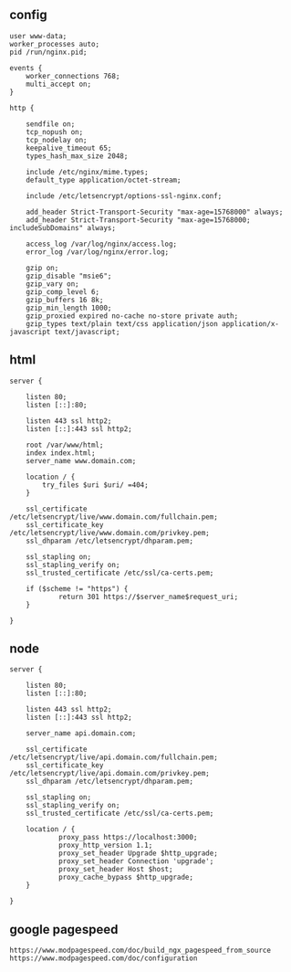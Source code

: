 ## config

    user www-data;
    worker_processes auto;
    pid /run/nginx.pid;

    events {
        worker_connections 768;
        multi_accept on;
    }

    http {

        sendfile on;
        tcp_nopush on;
        tcp_nodelay on;
        keepalive_timeout 65;
        types_hash_max_size 2048;

        include /etc/nginx/mime.types;
        default_type application/octet-stream;

        include /etc/letsencrypt/options-ssl-nginx.conf;

        add_header Strict-Transport-Security "max-age=15768000" always;
        add_header Strict-Transport-Security "max-age=15768000; includeSubDomains" always;

        access_log /var/log/nginx/access.log;
        error_log /var/log/nginx/error.log;

        gzip on;
        gzip_disable "msie6";
        gzip_vary on;
        gzip_comp_level 6;
        gzip_buffers 16 8k;
        gzip_min_length 1000;
        gzip_proxied expired no-cache no-store private auth;
        gzip_types text/plain text/css application/json application/x-javascript text/javascript;

## html

    server {

        listen 80;
        listen [::]:80;

        listen 443 ssl http2;
        listen [::]:443 ssl http2;

        root /var/www/html;
        index index.html;
        server_name www.domain.com;

        location / {
            try_files $uri $uri/ =404;
        }

        ssl_certificate /etc/letsencrypt/live/www.domain.com/fullchain.pem;
        ssl_certificate_key /etc/letsencrypt/live/www.domain.com/privkey.pem;
        ssl_dhparam /etc/letsencrypt/dhparam.pem;

        ssl_stapling on;
        ssl_stapling_verify on;
        ssl_trusted_certificate /etc/ssl/ca-certs.pem;

        if ($scheme != "https") {
                return 301 https://$server_name$request_uri;
        }

    }

## node

    server {

        listen 80;
        listen [::]:80;

        listen 443 ssl http2;
        listen [::]:443 ssl http2;

        server_name api.domain.com;

        ssl_certificate /etc/letsencrypt/live/api.domain.com/fullchain.pem;
        ssl_certificate_key /etc/letsencrypt/live/api.domain.com/privkey.pem;
        ssl_dhparam /etc/letsencrypt/dhparam.pem;

        ssl_stapling on;
        ssl_stapling_verify on;
        ssl_trusted_certificate /etc/ssl/ca-certs.pem;

        location / {
                proxy_pass https://localhost:3000;
                proxy_http_version 1.1;
                proxy_set_header Upgrade $http_upgrade;
                proxy_set_header Connection 'upgrade';
                proxy_set_header Host $host;
                proxy_cache_bypass $http_upgrade;
        }

    }
    
## google pagespeed

    https://www.modpagespeed.com/doc/build_ngx_pagespeed_from_source
    https://www.modpagespeed.com/doc/configuration
    

    

    
